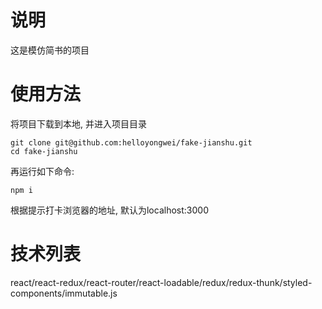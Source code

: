 # 说明

这是模仿简书的项目

# 使用方法

将项目下载到本地, 并进入项目目录
```
git clone git@github.com:helloyongwei/fake-jianshu.git
cd fake-jianshu
```

再运行如下命令:
```
npm i 
```
根据提示打卡浏览器的地址, 默认为localhost:3000

# 技术列表
react/react-redux/react-router/react-loadable/redux/redux-thunk/styled-components/immutable.js
